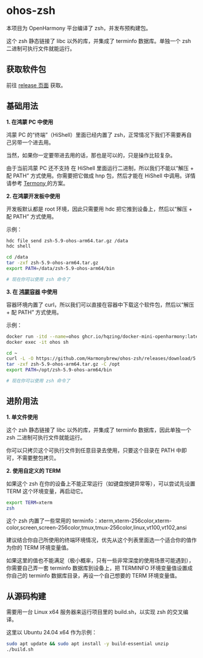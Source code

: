 # ohos-zsh
本项目为 OpenHarmony 平台编译了 zsh，并发布预构建包。

这个 zsh 静态链接了 libc 以外的库，并集成了 terminfo 数据库。单独一个 zsh 二进制可执行文件就能运行。

## 获取软件包
前往 [release 页面](https://github.com/Harmonybrew/ohos-zsh/releases) 获取。

## 基础用法
**1\. 在鸿蒙 PC 中使用**

鸿蒙 PC 的“终端”（HiShell）里面已经内置了 zsh，正常情况下我们不需要再自己另带一个进去用。

当然，如果你一定要带进去用的话，那也是可以的，只是操作比较复杂。

由于当前鸿蒙 PC 还不支持 在 HiShell 里面运行二进制，所以我们不能以“解压 + 配 PATH” 方式使用。你需要把它做成 hnp 包，然后才能在 HiShell 中调用。详情请参考 [Termony
](https://github.com/TermonyHQ/Termony) 的方案。

**2\. 在鸿蒙开发板中使用**

开发板默认都是 root 环境，因此只需要用 hdc 把它推到设备上，然后以“解压 + 配 PATH” 方式使用。

示例：
```sh
hdc file send zsh-5.9-ohos-arm64.tar.gz /data
hdc shell

cd /data
tar -zxf zsh-5.9-ohos-arm64.tar.gz
export PATH=/data/zsh-5.9-ohos-arm64/bin

# 现在你可以使用 zsh 命令了
```

**3\. 在 [鸿蒙容器](https://github.com/hqzing/docker-mini-openharmony) 中使用**

容器环境内置了 curl，所以我们可以直接在容器中下载这个软件包，然后以“解压 + 配 PATH” 方式使用。

示例：
```sh
docker run -itd --name=ohos ghcr.io/hqzing/docker-mini-openharmony:latest
docker exec -it ohos sh

cd ~
curl -L -O https://github.com/Harmonybrew/ohos-zsh/releases/download/5.9/zsh-5.9-ohos-arm64.tar.gz
tar -zxf zsh-5.9-ohos-arm64.tar.gz -C /opt
export PATH=/opt/zsh-5.9-ohos-arm64/bin

# 现在你可以使用 zsh 命令了
```

## 进阶用法
**1\. 单文件使用**

这个 zsh 静态链接了 libc 以外的库，并集成了 terminfo 数据库，因此单独一个 zsh 二进制可执行文件就能运行。

你可以只拷贝这个可执行文件到任意目录去使用，只要这个目录在 PATH 中即可，不需要整包拷贝。

**2\. 使用自定义的 TERM**

如果这个 zsh 在你的设备上不能正常运行（如键盘按键异常等），可以尝试先设置 TERM 这个环境变量，再启动它。

```sh
export TERM=xterm
zsh
```

这个 zsh 内置了一些常用的 terminfo：xterm,xterm-256color,xterm-color,screen,screen-256color,tmux,tmux-256color,linux,vt100,vt102,ansi

建议结合你自己所使用的终端环境情况，优先从这个列表里面选一个适合你的值作为你的 TERM 环境变量值。

如果这里的值也不能满足（极小概率，只有一些非常深度的使用场景可能遇到），你需要自己弄一套 terminfo 数据库到设备上，把 TERMINFO 环境变量值设置成你自己的 terminfo 数据库目录，再设一个自己想要的 TERM 环境变量值。

## 从源码构建
需要用一台 Linux x64 服务器来运行项目里的 build.sh，以实现 zsh 的交叉编译。

这里以 Ubuntu 24.04 x64 作为示例：
```sh
sudo apt update && sudo apt install -y build-essential unzip
./build.sh
```
